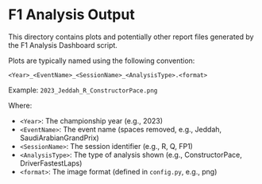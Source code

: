 # F1 Analysis Output

This directory contains plots and potentially other report files generated by the F1 Analysis Dashboard script.

Plots are typically named using the following convention:

`<Year>_<EventName>_<SessionName>_<AnalysisType>.<format>`

Example: `2023_Jeddah_R_ConstructorPace.png`

Where:
*   `<Year>`: The championship year (e.g., 2023)
*   `<EventName>`: The event name (spaces removed, e.g., Jeddah, SaudiArabianGrandPrix)
*   `<SessionName>`: The session identifier (e.g., R, Q, FP1)
*   `<AnalysisType>`: The type of analysis shown (e.g., ConstructorPace, DriverFastestLaps)
*   `<format>`: The image format (defined in `config.py`, e.g., png)
